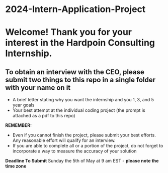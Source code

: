 # 2024-Intern-Application-Project

# Welcome! Thank you for your interest in the Hardpoin Consulting Internship. 

## To obtain an interview with the CEO, please submit two things to this repo in a single folder with your name on it

* A brief letter stating why you want the internship and you 1, 3, and 5 year goals
* Your best attempt at the individual coding project (the prompt is attached as a pdf to this repo)


**REMEMBER:**
- Even if you cannot finish the project, please submit your best efforts. Any reasonable effort will qualify for an interview.
- If you are able to complete all or a portion of the project, do not forget to incorporate a way to measure the accuracy of your solution

**Deadline To Submit**
Sunday the 5th of May at 9 am EST - **please note the time zone**
